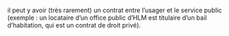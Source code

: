 il peut y avoir (très rarement) un contrat entre l’usager et le service public (exemple : un locataire d’un office public d’HLM est titulaire d’un bail d’habitation, qui est un contrat de droit privé). 